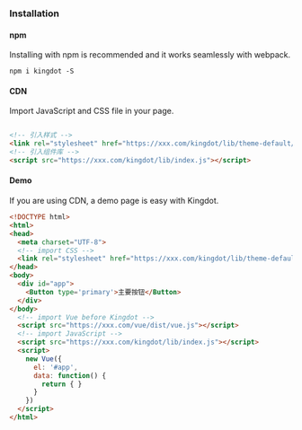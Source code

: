 ### Installation

#### npm
Installing with npm is recommended and it works seamlessly with webpack.
```shell
npm i kingdot -S
```

#### CDN
Import JavaScript and CSS file in your page.
```html

<!-- 引入样式 -->
<link rel="stylesheet" href="https://xxx.com/kingdot/lib/theme-default/index.css">
<!-- 引入组件库 -->
<script src="https://xxx.com/kingdot/lib/index.js"></script>

```
#### Demo
If you are using CDN, a demo page is easy with Kingdot.
```html
<!DOCTYPE html>
<html>
<head>
  <meta charset="UTF-8">
  <!-- import CSS -->
  <link rel="stylesheet" href="https://xxx.com/kingdot/lib/theme-default/index.css">
</head>
<body>
  <div id="app">
    <Button type='primary'>主要按钮</Button>
  </div>
</body>
  <!-- import Vue before Kingdot -->
  <script src="https://xxx.com/vue/dist/vue.js"></script>
  <!-- import JavaScript -->
  <script src="https://xxx.com/kingdot/lib/index.js"></script>
  <script>
    new Vue({
      el: '#app',
      data: function() {
        return { }
      }
    })
  </script>
</html>
```